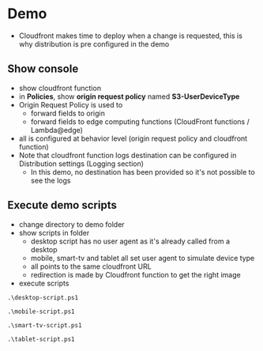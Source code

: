 # Demo 

* Cloudfront makes time to deploy when a change is requested, this is why distribution is pre configured in the demo

## Show console 

* show cloudfront function
* in **Policies**, show **origin request policy** named **S3-UserDeviceType**
* Origin Request Policy is used to
  * forward fields to origin
  * forward fields to edge computing functions (CloudFront functions / Lambda@edge)
* all is configured at behavior level (origin request policy and cloudfront function)
* Note that cloudfront function logs destination can be configured in Distribution settings (Logging section)
  * In this demo, no destination has been provided so it's not possible to see the logs

## Execute demo scripts

* change directory to demo folder
* show scripts in folder
  * desktop script has no user agent as it's already called from a desktop
  * mobile, smart-tv and tablet all set user agent to simulate device type
  * all points to the same cloudfront URL
  * redirection is made by Cloudfront function to get the right image
* execute scripts

```
.\desktop-script.ps1
```

```
.\mobile-script.ps1
```

```
.\smart-tv-script.ps1
```

```
.\tablet-script.ps1
```